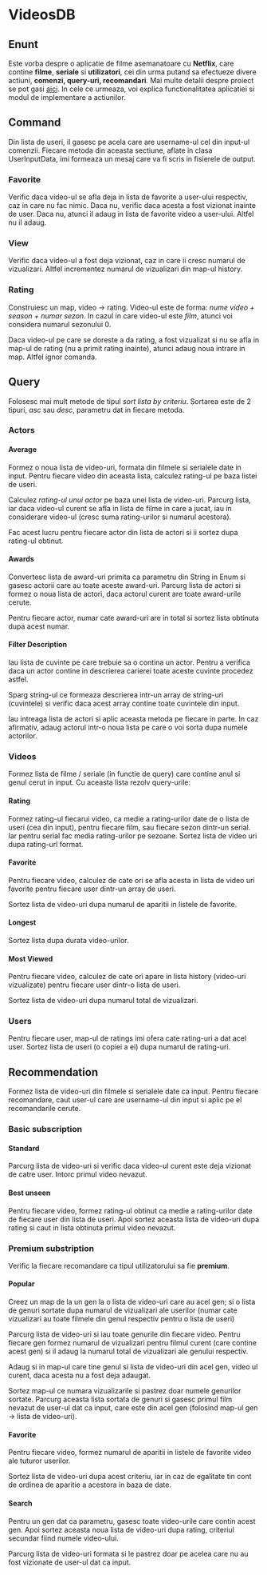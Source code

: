 # VideosDB

## Enunt

Este vorba despre o aplicatie de filme asemanatoare cu **Netflix**, care contine 
**filme**, **seriale** si **utilizatori**, cei din urma putand sa efectueze divere actiuni,
**comenzi, query-uri, recomandari**. Mai multe detalii despre proiect se pot gasi [aici](https://ocw.cs.pub.ro/courses/poo-ca-cd/teme/tema).
In cele ce urmeaza, voi explica functionalitatea aplicatiei si modul de implementare
a actiunilor.

## Command
Din lista de useri, il gasesc pe acela care are username-ul cel din input-ul
comenzii. Fiecare metoda din aceasta sectiune, aflate in clasa UserInputData,
imi formeaza un mesaj care va fi scris in fisierele de output.

### Favorite
Verific daca video-ul se afla deja in lista de favorite a user-ului respectiv,
caz in care nu fac nimic. Daca nu, verific daca acesta a fost vizionat inainte
de user. Daca nu, atunci il adaug in lista de favorite video a user-ului.
Altfel nu il adaug.

### View
Verific daca video-ul a fost deja vizionat, caz in care ii cresc numarul de
vizualizari. Altfel incrementez numarul de vizualizari din map-ul history.

### Rating
Construiesc un map, video -> rating. Video-ul este de forma:
 *nume video + season + numar sezon*. In cazul in care video-ul este *film*,
 atunci voi considera numarul sezonului 0.

Daca video-ul pe care se doreste a da rating, a fost vizualizat si nu se afla
in map-ul de rating (nu a primit rating inainte), atunci adaug noua intrare in
map. Altfel ignor comanda.

## Query
Folosesc mai mult metode de tipul *sort lista by criteriu*. Sortarea este de 2
tipuri, *asc* sau *desc*, parametru dat in fiecare metoda.

### Actors

#### Average
Formez o noua lista de video-uri, formata din filmele si serialele date in
input. Pentru fiecare video din aceasta lista, calculez rating-ul pe baza
listei de useri.

Calculez *rating-ul unui actor* pe baza unei lista de video-uri. Parcurg
lista, iar daca video-ul curent se afla in lista de filme in care a jucat, iau
in considerare video-ul (cresc suma rating-urilor si numarul acestora).

Fac acest lucru pentru fiecare actor din lista de actori si ii sortez dupa
rating-ul obtinut.

#### Awards
Convertesc lista de award-uri primita ca parametru din String in Enum si
gasesc actorii care au toate aceste award-uri. Parcurg lista de actori si
formez o noua lista de actori, daca actorul curent are toate award-urile
cerute.

Pentru fiecare actor, numar cate award-uri are in total si sortez lista
obtinuta dupa acest numar.

#### Filter Description
Iau lista de cuvinte pe care trebuie sa o contina un actor. Pentru a verifica
daca un actor contine in descrierea carierei toate aceste cuvinte procedez
astfel.

Sparg string-ul ce formeaza descrierea intr-un array de string-uri (cuvintele)
si verific daca acest array contine toate cuvintele din input.

Iau intreaga lista de actori si aplic aceasta metoda pe fiecare in parte. In
caz afirmativ, adaug actorul intr-o noua lista pe care o voi sorta dupa numele
actorilor.

### Videos
Formez lista de filme / seriale (in functie de query) care contine anul si
genul cerut in input. Cu aceasta lista rezolv query-urile:

#### Rating
Formez rating-ul fiecarui video, ca medie a rating-urilor date de o lista de
useri (cea din input), pentru fiecare film, sau fiecare sezon dintr-un serial.
Iar pentru serial fac media rating-urilor pe sezoane. Sortez lista de video
uri dupa rating-url format.

#### Favorite
Pentru fiecare video, calculez de cate ori se afla acesta in lista de video
uri favorite pentru fiecare user dintr-un array de useri.

Sortez lista de video-uri dupa numarul de aparitii in listele de favorite.

#### Longest
Sortez lista dupa durata video-urilor.

#### Most Viewed
Pentru fiecare video, calculez de cate ori apare in lista history (video-uri
vizualizate) pentru fiecare user dintr-o lista de useri.

Sortez lista de video-uri dupa numarul total de vizualizari.

### Users
Pentru fiecare user, map-ul de ratings imi ofera cate rating-uri a dat acel
user. Sortez lista de useri (o copiei a ei) dupa numarul de rating-uri.

## Recommendation
Formez lista de video-uri din filmele si serialele date ca input.
Pentru fiecare recomandare, caut user-ul care are username-ul din input si
aplic pe el recomandarile cerute.

### Basic subscription

#### Standard
Parcurg lista de video-uri si verific daca video-ul curent este deja vizionat
de catre user. Intorc primul video nevazut.

#### Best unseen
Pentru fiecare video, formez rating-ul obtinut ca medie a rating-urilor date
de fiecare user din lista de useri. Apoi sortez aceasta lista de video-uri
dupa rating si caut in lista obtinuta primul video nevazut.

### Premium substription
Verific la fiecare recomandare ca tipul utilizatorului sa fie **premium**.

#### Popular
Creez un map de la un gen la o lista de video-uri care au acel gen; si o lista
de genuri sortate dupa numarul de vizualizari ale userilor (numar cate
vizualizari au toate filmele din genul respectiv pentru o lista de useri)

Parcurg lista de video-uri si iau toate genurile din fiecare video. Pentru
fiecare gen formez numarul de vizualizari pentru filmul curent (care contine
acest gen) si il adaug la numarul total de vizualizari ale genului respectiv.

Adaug si in map-ul care tine genul si lista de video-uri din acel gen, video
ul curent, daca acesta nu a fost deja adaugat.

Sortez map-ul ce numara vizualizarile si pastrez doar numele genurilor
sortate. Parcurg aceasta lista sortata de genuri si gasesc primul film nevazut
de user-ul dat ca input, care este din acel gen (folosind map-ul gen -> lista
de video-uri). 

#### Favorite
Pentru fiecare video, formez numarul de aparitii in listele de favorite video
ale tuturor userilor.

Sortez lista de video-uri dupa acest criteriu, iar in caz de egalitate tin
cont de ordinea de aparitie a acestora in baza de date.

#### Search
Pentru un gen dat ca parametru, gasesc toate video-urile care contin acest
gen. Apoi sortez aceasta noua lista de video-uri dupa rating, criteriul
secundar fiind numele video-ului.

Parcurg lista de video-uri formata si le pastrez doar pe acelea care nu au
fost vizionate de user-ul dat ca input.

